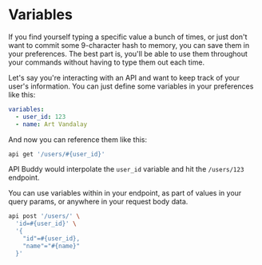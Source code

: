 # Variables
If you find yourself typing a specific value a bunch of times, or just don't want to commit some 9-character hash to memory, you can save them in your preferences. The best part is, you'll be able to use them throughout your commands without having to type them out each time.

Let's say you're interacting with an API and want to keep track of your user's information. You can just define some variables in your preferences like this:
```yaml
variables:
  - user_id: 123
  - name: Art Vandalay
```

And now you can reference them like this:
```bash
api get '/users/#{user_id}'
```

API Buddy would interpolate the `user_id` variable and hit the `/users/123` endpoint.

You can use variables within in your endpoint, as part of values in your query params, or anywhere in your request body data.
```bash
api post '/users/' \
  'id=#{user_id}' \
  '{
    "id"=#{user_id},
    "name"="#{name}"
  }'
```
